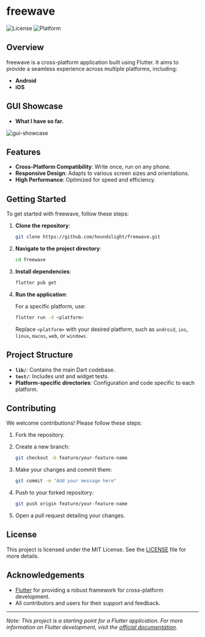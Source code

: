 # freewave

![License](https://img.shields.io/badge/license-MIT-blue.svg)
![Platform](https://img.shields.io/badge/platform-Flutter-blue.svg)

## Overview

freewave is a cross-platform application built using Flutter. It aims to provide a seamless experience across multiple platforms, including:

- **Android**
- **iOS**

## GUI Showcase

- **What I have so far.**

![gui-showcase](https://github.com/user-attachments/assets/59d4387e-9141-429e-8bb0-5d0f4a8ee0ec)



## Features

- **Cross-Platform Compatibility**: Write once, run on any phone.
- **Responsive Design**: Adapts to various screen sizes and orientations.
- **High Performance**: Optimized for speed and efficiency.

## Getting Started

To get started with freewave, follow these steps:

1. **Clone the repository**:

    ```bash
    git clone https://github.com/houndslight/freewave.git
    ```

2. **Navigate to the project directory**:

    ```bash
    cd freewave
    ```

3. **Install dependencies**:

    ```bash
    flutter pub get
    ```

4. **Run the application**:

    For a specific platform, use:

    ```bash
    flutter run -d <platform>
    ```

    Replace `<platform>` with your desired platform, such as `android`, `ios`, `linux`, `macos`, `web`, or `windows`.

## Project Structure

- **`lib/`**: Contains the main Dart codebase.
- **`test/`**: Includes unit and widget tests.
- **Platform-specific directories**: Configuration and code specific to each platform.

## Contributing

We welcome contributions! Please follow these steps:

1. Fork the repository.
2. Create a new branch:

    ```bash
    git checkout -b feature/your-feature-name
    ```

3. Make your changes and commit them:

    ```bash
    git commit -m "Add your message here"
    ```

4. Push to your forked repository:

    ```bash
    git push origin feature/your-feature-name
    ```

5. Open a pull request detailing your changes.

## License

This project is licensed under the MIT License. See the [LICENSE](LICENSE) file for more details.

## Acknowledgements

- [Flutter](https://flutter.dev/) for providing a robust framework for cross-platform development.
- All contributors and users for their support and feedback.

---

*Note: This project is a starting point for a Flutter application. For more information on Flutter development, visit the [official documentation](https://docs.flutter.dev/).*
